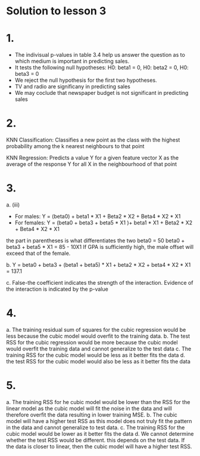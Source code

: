 # Solution to lesson 3

# 1. 
- The indivisual p-values in table 3.4 help us answer the question as to which medium is important in predicting sales.
- It tests the following null hypotheses:
H0: beta1 = 0, H0: beta2 = 0, H0: beta3 = 0
- We reject the null hypothesis for the first two hypotheses.
- TV and radio are significany in predicting sales
- We may coclude that newspaper budget is not significant in predicting sales

# 2.
KNN Classification:
Classifies a new point as the class with the highest probability among the k nearest neighbours to that point

KNN Regression:
Predicts a value Y for a given feature vector X as the average of the response Y for all X in the neighbourhood of that point

# 3.

a. (iii) 
- For males:   Y = (beta0) + beta1 * X1 + Beta2 * X2 + Beta4 * X2 * X1
- For females: Y = (beta0 + beta3 + beta5 * X1 )+ beta1 * X1 + Beta2 * X2 + Beta4 * X2 * X1

the part in parentheses is what differentiates the two
beta0 = 50
beta0 + beta3 + beta5 * X1 = 85 - 10X1
If GPA is sufficiently high, the male offset will exceed that of the female.

b. Y = beta0 + beta3 + (beta1 + beta5) * X1 + beta2 * X2 + beta4 * X2 * X1 = 137.1

c. False-the coefficient indicates the strength of the interaction. Evidence of the interaction is indicated by the p-value

# 4.
a. The training residual sum of squares for the cubic regression would be less because the cubic model would overfit to the training data.
b. The test RSS for the cubic regression would be more because the cubic model would overfit the training data and cannot generalize to the test data
c. The training RSS for the cubic model would be less as it better fits the data
d. the test RSS for the cubic model would also be less as it better fits the data

# 5.
a. The training RSS for he cubic model would be lower than the RSS for the linear model as the cubic model will fit the noise in the data and will therefore overfit the data resulting in lower training MSE.
b. The cubic model will have a higher test RSS as this model does not truly fit the pattern in the data and cannot generalize to test data.
c. The training RSS for the cubic model would be lower as it better fits the data
d. We cannot determine whether the test RSS would be different. this depends on the test data. If the data is closer to linear, then the cubic model will have a higher test RSS.